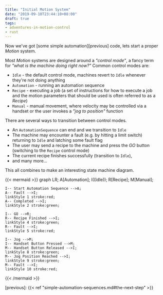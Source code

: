 ```yaml
---
title: "Initial Motion System"
date: "2019-09-18T23:44:10+08:00"
draft: true
tags:
- adventures-in-motion-control
- rust
---
```


Now we've got [some simple automation][previous] code, lets start a proper
*Motion* system.

Most *Motion* systems are designed around a *"control mode"*, a fancy term for
*"what is the machine doing right now?"* Common control modes are:

- `Idle` - the default control mode, machines revert to `Idle` whenever they're
  not doing anything
- `Automation` - running an automation sequence
- `Recipe` - executing a job (a set of instructions for how to execute a job
  and the motion parameters that should be used is often referred to as a
  *Recipe*)
- `Manual` - manual movement, where velocity may be controlled via a handset
  or the user invokes a *"jog to position"* function

There are several ways to transition between control modes.

- An `AutomationSequence` can end and we transition to `Idle`
- The machine may encounter a fault (e.g. by hitting a limit switch)
  returning to `Idle` and latching some fault flag
- The user may send a recipe to the machine and press the *GO* button (switching
  to the `Recipe` control mode)
- The current recipe finishes successfully (transition to `Idle`),
- and many more...

This all combines to make an interesting state machine diagram.

{{< mermaid >}}
graph LR;
    A[Automation];
    I((Idle));
    R[Recipe];
    M[Manual];

    I-- Start Automation Sequence -->A;
    A-- Fault -->I;
    linkStyle 1 stroke:red;
    A-- Completed -->I;
    linkStyle 2 stroke:green;

    I-- GO -->R;
    R-- Recipe Finished -->I;
    linkStyle 4 stroke:green;
    R-- Fault -->I;
    linkStyle 5 stroke:red;

    I-- Jog -->M;
    I-- Handset Button Pressed -->M;
    M-- Handset Button Released -->I;
    linkStyle 8 stroke:green;
    M-- Jog Position Reached -->I;
    linkStyle 9 stroke:green;
    M-- Fault -->I;
    linkStyle 10 stroke:red;
{{< /mermaid >}}

[previous]: {{< ref "simple-automation-sequences.md#the-next-step" >}}
